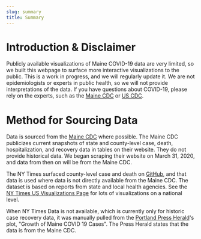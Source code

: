 ```yaml
---
slug: summary
title: Summary
---
```


# Introduction & Disclaimer

Publicly available visualizations of Maine COVID-19 data are very limited, so we built this webpage to surface more interactive visualizations to the public. This is a work in progress, and we will regularly update it. We are not epidemiologists or experts in public health, so we will not provide interpretations of the data. If you have questions about COVID-19, please rely on the experts, such as the [Maine CDC](https://www.maine.gov/dhhs/mecdc/infectious-disease/epi/airborne/coronavirus.shtml) or [US CDC](https://www.cdc.gov/coronavirus/2019-nCoV/index.html).

# Method for Sourcing Data

Data is sourced from the [Maine CDC](https://www.maine.gov/dhhs/mecdc/infectious-disease/epi/airborne/coronavirus.shtml) where possible. The Maine CDC publicizes current snapshots of state and county-level case, death, hospitalization, and recovery data in tables on their website. They do not provide historical data. We began scraping their website on March 31, 2020, and data from then on will be from the Maine CDC.

The NY Times surfaced county-level case and death on [GitHub](https://github.com/nytimes/covid-19-data), and that data is used where data is not directly available from the Maine CDC. The dataset is based on reports from state and local health agencies. See the [NY Times US Visualizations Page](https://www.nytimes.com/interactive/2020/us/coronavirus-us-cases.html) for lots of visualizations on a national level.

When NY Times Data is not available, which is currently only for historic case recovery data, it was manually pulled from the [Portland Press Herald](https://www.pressherald.com/2020/03/17/track-maines-coronavirus-cases-by-county/)'s plot, "Growth of Maine COVID 19 Cases". The Press Herald states that the data is from the Maine CDC.
